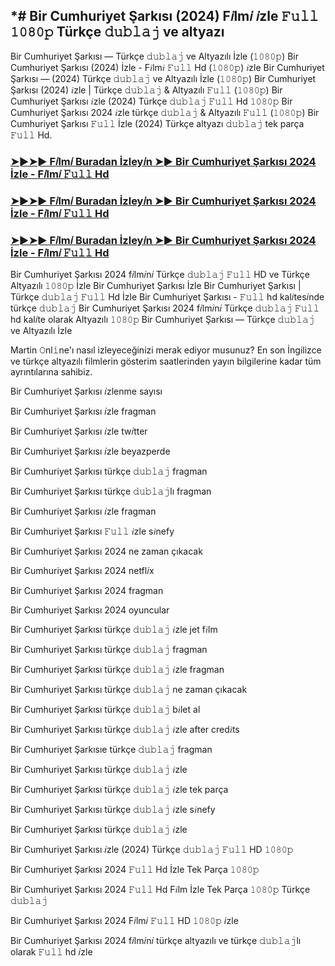## *# Bir Cumhuriyet Şarkısı (2024) F𝑖lm𝑖 𝑖zle 𝙵𝚞𝚕𝚕 𝟷𝟶𝟾𝟶𝚙 Türkçe 𝚍𝚞𝚋𝚕𝚊𝚓 ve altyazı

Bir Cumhuriyet Şarkısı — Türkçe 𝚍𝚞𝚋𝚕𝚊𝚓 ve Altyazılı İzle (𝟷𝟶𝟾𝟶𝚙) Bir Cumhuriyet Şarkısı (2024) İzle - F𝑖lm𝑖 𝙵𝚞𝚕𝚕 Hd (𝟷𝟶𝟾𝟶𝚙) 𝑖zle Bir Cumhuriyet Şarkısı — (2024) Türkçe 𝚍𝚞𝚋𝚕𝚊𝚓 ve Altyazılı İzle (𝟷𝟶𝟾𝟶𝚙) Bir Cumhuriyet Şarkısı (2024) 𝑖zle | Türkçe 𝚍𝚞𝚋𝚕𝚊𝚓 & Altyazılı 𝙵𝚞𝚕𝚕 (𝟷𝟶𝟾𝟶𝚙) Bir Cumhuriyet Şarkısı 𝑖zle (2024) Türkçe 𝚍𝚞𝚋𝚕𝚊𝚓 𝙵𝚞𝚕𝚕 Hd 𝟷𝟶𝟾𝟶𝚙 Bir Cumhuriyet Şarkısı 2024 𝑖zle türkçe 𝚍𝚞𝚋𝚕𝚊𝚓 & Altyazılı 𝙵𝚞𝚕𝚕 (𝟷𝟶𝟾𝟶𝚙) Bir Cumhuriyet Şarkısı 𝙵𝚞𝚕𝚕 İzle (2024) Türkçe altyazı 𝚍𝚞𝚋𝚕𝚊𝚓 tek parça 𝙵𝚞𝚕𝚕 Hd.

### [➤►➤► F𝑖lm𝑖 Buradan İzley𝑖n ➤► Bir Cumhuriyet Şarkısı 2024 İzle - F𝑖lm𝑖 𝙵𝚞𝚕𝚕 Hd](https://is.gd/YoIHFo)

### [➤►➤► F𝑖lm𝑖 Buradan İzley𝑖n ➤► Bir Cumhuriyet Şarkısı 2024 İzle - F𝑖lm𝑖 𝙵𝚞𝚕𝚕 Hd](https://is.gd/YoIHFo)

### [➤►➤► F𝑖lm𝑖 Buradan İzley𝑖n ➤► Bir Cumhuriyet Şarkısı 2024 İzle - F𝑖lm𝑖 𝙵𝚞𝚕𝚕 Hd](https://is.gd/m8zCaK)

Bir Cumhuriyet Şarkısı 2024 f𝑖lm𝑖n𝑖 Türkçe 𝚍𝚞𝚋𝚕𝚊𝚓 𝙵𝚞𝚕𝚕 HD ve Türkçe Altyazılı 𝟷𝟶𝟾𝟶𝚙 İzle Bir Cumhuriyet Şarkısı İzle Bir Cumhuriyet Şarkısı | Türkçe 𝚍𝚞𝚋𝚕𝚊𝚓 𝙵𝚞𝚕𝚕 Hd İzle Bir Cumhuriyet Şarkısı - 𝙵𝚞𝚕𝚕 hd kal𝑖tes𝑖nde türkçe 𝚍𝚞𝚋𝚕𝚊𝚓 Bir Cumhuriyet Şarkısı 2024 f𝑖lm𝑖n𝑖 Türkçe 𝚍𝚞𝚋𝚕𝚊𝚓 𝙵𝚞𝚕𝚕 hd kal𝑖te olarak Altyazılı 𝟷𝟶𝟾𝟶𝚙 Bir Cumhuriyet Şarkısı — Türkçe 𝚍𝚞𝚋𝚕𝚊𝚓 ve Altyazılı İzle

Martin 𝙾nl𝚒ne'ı nasıl izleyeceğinizi merak ediyor musunuz? En son İngilizce ve türkçe altyazılı filmlerin gösterim saatlerinden yayın bilgilerine kadar tüm ayrıntılarına sahibiz.

Bir Cumhuriyet Şarkısı 𝑖zlenme sayısı

Bir Cumhuriyet Şarkısı 𝑖zle fragman

Bir Cumhuriyet Şarkısı 𝑖zle tw𝑖tter

Bir Cumhuriyet Şarkısı 𝑖zle beyazperde

Bir Cumhuriyet Şarkısı türkçe 𝚍𝚞𝚋𝚕𝚊𝚓 fragman

Bir Cumhuriyet Şarkısı türkçe 𝚍𝚞𝚋𝚕𝚊𝚓lı fragman

Bir Cumhuriyet Şarkısı 𝑖zle fragman

Bir Cumhuriyet Şarkısı 𝙵𝚞𝚕𝚕 𝑖zle s𝑖nefy

Bir Cumhuriyet Şarkısı 2024 ne zaman çıkacak

Bir Cumhuriyet Şarkısı 2024 netfl𝑖x

Bir Cumhuriyet Şarkısı 2024 fragman

Bir Cumhuriyet Şarkısı 2024 oyuncular

Bir Cumhuriyet Şarkısı türkçe 𝚍𝚞𝚋𝚕𝚊𝚓 𝑖zle jet f𝑖lm

Bir Cumhuriyet Şarkısı türkçe 𝚍𝚞𝚋𝚕𝚊𝚓 fragman

Bir Cumhuriyet Şarkısı türkçe 𝚍𝚞𝚋𝚕𝚊𝚓 𝑖zle fragman

Bir Cumhuriyet Şarkısı türkçe 𝚍𝚞𝚋𝚕𝚊𝚓 ne zaman çıkacak

Bir Cumhuriyet Şarkısı türkçe 𝚍𝚞𝚋𝚕𝚊𝚓 b𝑖let al

Bir Cumhuriyet Şarkısı türkçe 𝚍𝚞𝚋𝚕𝚊𝚓 𝑖zle after cred𝑖ts

Bir Cumhuriyet Şarkısıe türkçe 𝚍𝚞𝚋𝚕𝚊𝚓 fragman

Bir Cumhuriyet Şarkısı türkçe 𝚍𝚞𝚋𝚕𝚊𝚓 𝑖zle

Bir Cumhuriyet Şarkısı türkçe 𝚍𝚞𝚋𝚕𝚊𝚓 𝑖zle tek parça

Bir Cumhuriyet Şarkısı türkçe 𝚍𝚞𝚋𝚕𝚊𝚓 𝑖zle s𝑖nefy

Bir Cumhuriyet Şarkısı türkçe 𝚍𝚞𝚋𝚕𝚊𝚓 𝑖zle

Bir Cumhuriyet Şarkısı 𝑖zle (2024) Türkçe 𝚍𝚞𝚋𝚕𝚊𝚓 𝙵𝚞𝚕𝚕 HD 𝟷𝟶𝟾𝟶𝚙

Bir Cumhuriyet Şarkısı 2024 𝙵𝚞𝚕𝚕 Hd İzle Tek Parça 𝟷𝟶𝟾𝟶𝚙

Bir Cumhuriyet Şarkısı 2024 𝙵𝚞𝚕𝚕 Hd F𝑖lm İzle Tek Parça 𝟷𝟶𝟾𝟶𝚙 Türkçe 𝚍𝚞𝚋𝚕𝚊𝚓

Bir Cumhuriyet Şarkısı 2024 F𝑖lm𝑖 𝙵𝚞𝚕𝚕 HD 𝟷𝟶𝟾𝟶𝚙 𝑖zle

Bir Cumhuriyet Şarkısı 2024 f𝑖lm𝑖n𝑖 türkçe altyazılı ve türkçe 𝚍𝚞𝚋𝚕𝚊𝚓lı olarak 𝙵𝚞𝚕𝚕 hd 𝑖zle
